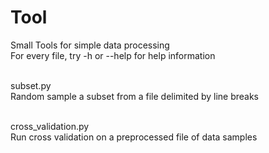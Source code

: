 Tool
====

Small Tools for simple data processing<br />
For every file, try -h or --help for help information<br />
<br />

subset.py<br />
Random sample a subset from a file delimited by line breaks <br />
<br />

cross_validation.py<br />
Run cross validation on a preprocessed file of data samples<br />
